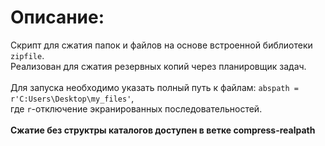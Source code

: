 # Описание:
Скрипт для сжатия папок и файлов на основе встроенной библиотеки `zipfile`.<br/>
Реализован для сжатия резервных копий через планировщик задач. <br/><br/>
Для запуска необходимо указать полный путь к файлам: `abspath = r'C:Users\Desktop\my_files'`, <br/> где `r`-отключение экранированных последовательностей.<br/><br/>
**Сжатие без структры каталогов доступен в ветке compress-realpath** 
